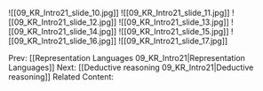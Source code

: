 ﻿

![[09_KR_Intro21_slide_10.jpg]]
![[09_KR_Intro21_slide_11.jpg]]
![[09_KR_Intro21_slide_12.jpg]]
![[09_KR_Intro21_slide_13.jpg]]
![[09_KR_Intro21_slide_14.jpg]]
![[09_KR_Intro21_slide_15.jpg]]
![[09_KR_Intro21_slide_16.jpg]]
![[09_KR_Intro21_slide_17.jpg]]


Prev: [[Representation Languages 09_KR_Intro21|Representation Languages]]
Next: [[Deductive reasoning 09_KR_Intro21|Deductive reasoning]]
Related Content: